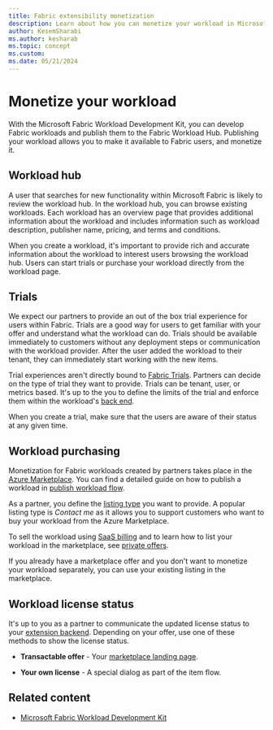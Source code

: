 ```yaml
---
title: Fabric extensibility monetization
description: Learn about how you can monetize your workload in Microsoft Fabric by publishing your workload to the Fabric Workload Hub.
author: KesemSharabi
ms.author: kesharab
ms.topic: concept
ms.custom:
ms.date: 05/21/2024
---
```


# Monetize your workload

With the Microsoft Fabric Workload Development Kit, you can develop Fabric workloads and publish them to the Fabric Workload Hub. Publishing your workload allows you to make it available to Fabric users, and monetize it.

## Workload hub

A user that searches for new functionality within Microsoft Fabric is likely to review the workload hub. In the workload hub, you can browse existing workloads. Each workload has an overview page that provides additional information about the workload and includes information such as workload description, publisher name, pricing, and terms and conditions.

When you create a workload, it's important to provide rich and accurate information about the workload to interest users browsing the workload hub. Users can start trials or purchase your workload directly from the workload page.

## Trials

We expect our partners to provide an out of the box trial experience for users within Fabric. Trials are a good way for users to get familiar with your offer and understand what the workload can do. Trials should be available immediately to customers without any deployment steps or communication with the workload provider. After the user added the workload to their tenant, they can immediately start working with the new items.

Trial experiences aren't directly bound to [Fabric Trials](../get-started/fabric-trial.md). Partners can decide on the type of trial they want to provide. Trials can be tenant, user, or metrics based. It's up to the you to define the limits of the trial and enforce them within the workload's [back end](extensibility-back-end.md).

When you create a trial, make sure that the users are aware of their status at any given time.

## Workload purchasing

Monetization for Fabric workloads created by partners takes place in the [Azure Marketplace](/marketplace/azure-marketplace-overview). You can find a detailed guide on how to publish a workload in [publish workload flow](publish-workload-flow.md).

As a partner, you define the [listing type](/partner-center/marketplace/plan-saas-offer#listing-options) you want to provide. A popular listing type is *Contact me* as it allows you to support customers who want to buy your workload from the Azure Marketplace.

To sell the workload using [SaaS billing](/partner-center/marketplace/plan-saas-offer#saas-billing) and to learn how to list your workload in the marketplace, see [private offers](/marketplace/private-offers-in-azure-marketplace).

If you already have a marketplace offer and you don't want to monetize your workload separately, you can use your existing listing in the marketplace.

## Workload license status

It's up to you as a partner to communicate the updated license status to your [extension backend](extensibility-back-end.md). Depending on your offer, use one of these methods to show the license status.

* **Transactable offer** - Your [marketplace landing page](/partner-center/marketplace/azure-ad-transactable-saas-landing-page).

* **Your own license** - A special dialog as part of the item flow.

## Related content

* [Microsoft Fabric Workload Development Kit](development-kit-overview.md)
